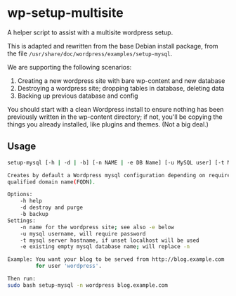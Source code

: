 # wp-setup-multisite
A helper script to assist with a multisite wordpress setup.

This is adapted and rewritten from the base Debian install package, from the 
file `/usr/share/doc/wordpress/examples/setup-mysql`.

We are supporting the following scenarios:
1. Creating a new wordpress site with bare wp-content and new database
2. Destroying a wordpress site; dropping tables in database, deleting data
3. Backing up previous database and config

You should start with a clean Wordpress install to ensure nothing has been 
previously written in the wp-content directory; if not, you'll be copying 
the things you already installed, like plugins and themes. (Not a big deal.)

## Usage

```bash
setup-mysql [-h | -d | -b] [-n NAME | -e DB Name] [-u MySQL user] [-t MySQL host] FQDN

Creates by default a Wordpress mysql configuration depending on required fully
qualified domain name(FQDN).

Options:
    -h help
    -d destroy and purge
    -b backup
Settings:
    -n name for the wordpress site; see also -e below
    -u mysql username, will require password
    -t mysql server hostname, if unset localhost will be used
    -e existing empty mysql database name; will replace -n

Example: You want your blog to be served from http://blog.example.com
         for user 'wordpress'.

Then run:
sudo bash setup-mysql -n wordpress blog.example.com
```
